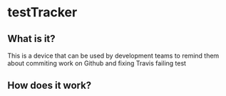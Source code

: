 # testTracker
## What is it?

This is a device that can be used by development teams to remind them about commiting work on Github and fixing Travis failing test

## How does it work?
